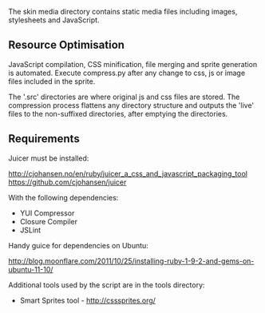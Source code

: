 The skin media directory contains static media files including images, stylesheets and JavaScript.

Resource Optimisation
-------------
JavaScript compilation, CSS minification, file merging and sprite generation is automated. Execute compress.py after any change to css, js or image files included in the sprite.

The '.src' directories are where original js and css files are stored. The compression process flattens any directory structure and outputs the 'live' files to the non-suffixed directories, after emptying the directories.

Requirements
-------------
Juicer must be installed:

http://cjohansen.no/en/ruby/juicer_a_css_and_javascript_packaging_tool
https://github.com/cjohansen/juicer

With the following dependencies:

* YUI Compressor
* Closure Compiler
* JSLint 

Handy guice for dependencies on Ubuntu:

http://blog.moonflare.com/2011/10/25/installing-ruby-1-9-2-and-gems-on-ubuntu-11-10/

Additional tools used by the script are in the tools directory:

* Smart Sprites tool - http://csssprites.org/
